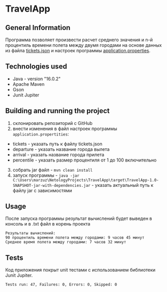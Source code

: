 # TravelApp

## General Information
Программа позволяет произвести расчет среднего значения и n-й процентиль времени полета между двумя городами на основе данных из файла [tickets.json](https://github.com/MaryGavrilova/TravelApp/blob/44ec9ec59c21d11218c33a3a32c12d26a1dcbdad/tickets.json) 
и настроек программы [application.properties](https://github.com/MaryGavrilova/TravelApp/blob/44ec9ec59c21d11218c33a3a32c12d26a1dcbdad/src/main/resources/application.properties).

## Technologies used
* Java  - version "16.0.2"
* Apache Maven
* Gson
* Junit Jupiter

## Building and running the project
1. склонировать репозиторий с GitHub
2. внести изменения в файл настроек программы `application.propertities`:
* tickets - указать путь к файлу tickets.json
* departure - указать название города вылета
* arrival - указать название города прилета
* percentile - указать размер процентиля от 1 до 100 включительно
3. собрать jar файл - `mvn clean install`
4. запуск программы - `java -jar C:\Users\marzuz\NetologyProjects\TravelApp\target\TravelApp-1.0-SNAPSHOT-jar-with-dependencies.jar` - указать актуальный путь к файлу jar с зависимостями

## Usage
После запуска программы результат вычислений будет выведен в консоль и в .txt файл в корень проекта
```
Результаты вычислений:
90 процентиль времени полета между городами: 9 часов 45 минут
Среднее время полета между городами: 7 часов 32 минут
```
## Tests
Код приложения покрыт unit тестами с использованием библиотеки Junit Jupiter.
```
Tests run: 47, Failures: 0, Errors: 0, Skipped: 0
```
